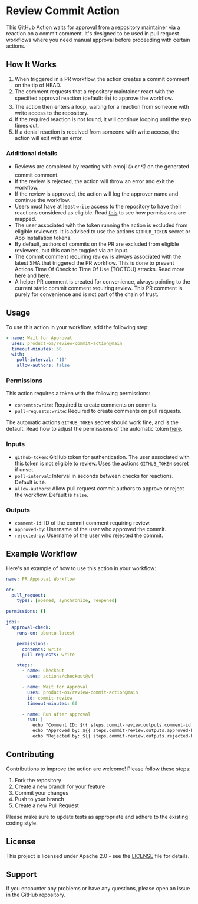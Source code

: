 # Review Commit Action

This GitHub Action waits for approval from a repository maintainer via a
reaction on a commit comment. It's designed to be used in pull request workflows
where you need manual approval before proceeding with certain actions.

## How It Works

1. When triggered in a PR workflow, the action creates a commit comment on the
   tip of HEAD.
2. The comment requests that a repository maintainer react with the specified
   approval reaction (default: 👍) to approve the workflow.
3. The action then enters a loop, waiting for a reaction from someone with write
   access to the repository.
4. If the required reaction is not found, it will continue looping until the step
   times out.
5. If a denial reaction is received from someone with write access, the action
   will exit with an error.

### Additional details

- Reviews are completed by reacting with emoji 👍 or 👎 on the generated commit
  comment.
- If the review is rejected, the action will throw an error and exit the
  workflow.
- If the review is approved, the action will log the approver name and continue
  the workflow.
- Users must have at least `write` access to the repository to have their
  reactions considered as eligible. Read
  [this](https://docs.github.com/en/rest/collaborators/collaborators?apiVersion=2022-11-28#get-repository-permissions-for-a-user)
  to see how permissions are mapped.
- The user associated with the token running the action is excluded from
  eligible reviewers. It is advised to use the actions `GITHUB_TOKEN` secret or
  App Installation tokens.
- By default, authors of commits on the PR are excluded from eligible reviewers,
  but this can be toggled via an input.
- The commit comment requiring review is always associated with the latest SHA
  that triggered the PR workflow. This is done to prevent Actions Time Of Check
  to Time Of Use (TOCTOU) attacks. Read more
  [here](https://securitylab.github.com/resources/github-actions-preventing-pwn-requests/)
  and [here](https://github.com/AdnaneKhan/ActionsTOCTOU/blob/main/README.md).
- A helper PR comment is created for convenience, always pointing to the current
  static commit comment requiring review. This PR comment is purely for
  convenience and is not part of the chain of trust.

## Usage

To use this action in your workflow, add the following step:

```yaml
- name: Wait for Approval
  uses: product-os/review-commit-action@main
  timeout-minutes: 60
  with:
    poll-interval: '10'
    allow-authors: false
```

### Permissions

This action requires a token with the following permissions:

- `contents:write`: Required to create comments on commits.
- `pull-requests:write`: Required to create comments on pull requests.

The automatic actions `GITHUB_TOKEN` secret should work fine, and is the
default. Read how to adjust the permissions of the automatic token
[here](https://docs.github.com/en/actions/writing-workflows/choosing-what-your-workflow-does/controlling-permissions-for-github_token).

### Inputs

- `github-token`: GitHub token for authentication. The user associated with this
  token is not eligible to review. Uses the actions `GITHUB_TOKEN` secret if
  unset.
- `poll-interval`: Interval in seconds between checks for reactions. Default is
  `10`.
- `allow-authors`: Allow pull request commit authors to approve or reject the
  workflow. Default is `false`.

### Outputs

- `comment-id`: ID of the commit comment requiring review.
- `approved-by`: Username of the user who approved the commit.
- `rejected-by`: Username of the user who rejected the commit.

## Example Workflow

Here's an example of how to use this action in your workflow:

```yaml
name: PR Approval Workflow

on:
  pull_request:
    types: [opened, synchronize, reopened]

permissions: {}

jobs:
  approval-check:
    runs-on: ubuntu-latest

    permissions:
      contents: write
      pull-requests: write

    steps:
      - name: Checkout
        uses: actions/checkout@v4

      - name: Wait for Approval
        uses: product-os/review-commit-action@main
        id: commit-review
        timeout-minutes: 60

      - name: Run after approval
        run: |
          echo "Comment ID: ${{ steps.commit-review.outputs.comment-id }}"
          echo "Approved by: ${{ steps.commit-review.outputs.approved-by }}"
          echo "Rejected by: ${{ steps.commit-review.outputs.rejected-by }}"
```

## Contributing

Contributions to improve the action are welcome! Please follow these steps:

1. Fork the repository
2. Create a new branch for your feature
3. Commit your changes
4. Push to your branch
5. Create a new Pull Request

Please make sure to update tests as appropriate and adhere to the existing
coding style.

## License

This project is licensed under Apache 2.0 - see the [LICENSE](LICENSE) file for
details.

## Support

If you encounter any problems or have any questions, please open an issue in the
GitHub repository.
